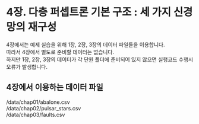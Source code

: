 # 4장. 다층 퍼셉트론 기본 구조 : 세 가지 신경망의 재구성
4장에서는 예제 실습을 위해 1장, 2장, 3장의 데이터 파일들을 이용합니다.<br/>
따라서 4장에서 별도로 준비할 데이터는 없습니다.<br/>
하지만 1장, 2장, 3장의 데이터가 각 단원 폴더에 준비되어 있지 않으면 실행코드 수행시 오류가 발생합니다.
## 4장에서 이용하는 데이터 파일
/data/chap01/abalone.csv<br/>
/data/chap02/pulsar_stars.csv<br/>
/data/chap03/faults.csv<br/>

